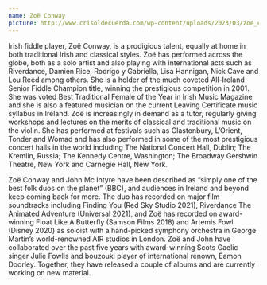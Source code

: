 ```yaml
---
name: Zoë Conway
picture: http://www.crisoldecuerda.com/wp-content/uploads/2023/03/zoe_conway300x300.png
---
```


Irish fiddle player, Zoë Conway, is a prodigious talent, equally at home in both traditional Irish and classical styles. Zoë has performed across the globe, both as a solo artist and also playing with international acts such as Riverdance, Damien Rice, Rodrigo y Gabriella, Lisa Hannigan, Nick Cave and Lou Reed among others. She is a holder of the much coveted All-Ireland Senior Fiddle Champion title, winning the prestigious competition in 2001. She was voted Best Traditional Female of the Year in Irish Music Magazine and she is also a featured musician on the current Leaving Certificate music syllabus in Ireland. Zoë is increasingly in demand as a tutor, regularly giving workshops and lectures on the merits of classical and traditional music on the violin. She has performed at festivals such as Glastonbury, L’Orient, Tonder and Womad and has also performed in some of the most prestigious concert halls in the world including The National Concert Hall, Dublin; The Kremlin, Russia; The Kennedy Centre, Washington; The Broadway Gershwin Theatre, New York and Carnegie Hall, New York.

Zoë Conway and John Mc Intyre have been described as “simply one of the best folk duos on the planet” (BBC), and audiences in Ireland and beyond keep coming back for more. The duo has recorded on major film soundtracks including Finding You (Red Sky Studio 2021), Riverdance The Animated Adventure (Universal 2021), and Zoë has recorded on award-winning Float Like A Butterfly (Samson Films 2018) and Artemis Fowl (Disney 2020) as soloist with a hand-picked symphony orchestra in George Martin’s world-renowned AIR studios in London.
Zoë and John have collaborated over the past five years with award-winning Scots Gaelic singer Julie Fowlis and bouzouki player of international renown, Éamon Doorley. Together, they have released a couple of albums and are currently working on new material.
